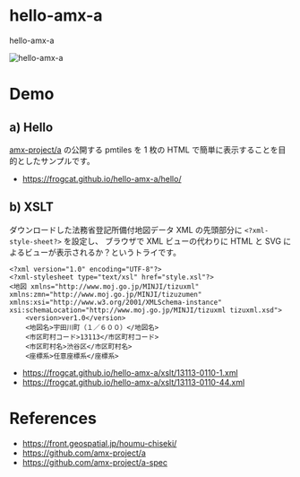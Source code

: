 # hello-amx-a

hello-amx-a

![hello-amx-a](https://repository-images.githubusercontent.com/600631240/c9f95a15-6a4a-4dd0-af76-29f74992c3c4)

# Demo

## a) Hello

[amx-project/a](https://github.com/amx-project/a) の公開する pmtiles を 1 枚の HTML で簡単に表示することを目的としたサンプルです。

- <https://frogcat.github.io/hello-amx-a/hello/>

## b) XSLT

ダウンロードした法務省登記所備付地図データ XML の先頭部分に `<?xml-style-sheet?>` を設定し、
ブラウザで XML ビューの代わりに HTML と SVG によるビューが表示されるか？というトライです。

```
<?xml version="1.0" encoding="UTF-8"?>
<?xml-stylesheet type="text/xsl" href="style.xsl"?>
<地図 xmlns="http://www.moj.go.jp/MINJI/tizuxml" xmlns:zmn="http://www.moj.go.jp/MINJI/tizuzumen" xmlns:xsi="http://www.w3.org/2001/XMLSchema-instance" xsi:schemaLocation="http://www.moj.go.jp/MINJI/tizuxml tizuxml.xsd">
	<version>ver1.0</version>
	<地図名>宇田川町（１／６００）</地図名>
	<市区町村コード>13113</市区町村コード>
	<市区町村名>渋谷区</市区町村名>
	<座標系>任意座標系</座標系>
```

- <https://frogcat.github.io/hello-amx-a/xslt/13113-0110-1.xml>
- <https://frogcat.github.io/hello-amx-a/xslt/13113-0110-44.xml>

# References

- <https://front.geospatial.jp/houmu-chiseki/>
- <https://github.com/amx-project/a>
- <https://github.com/amx-project/a-spec>
